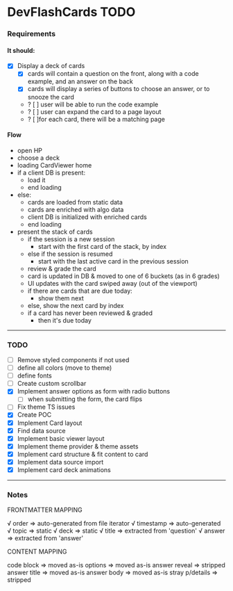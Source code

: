 # DevFlashCards TODO

### Requirements

#### It should:

- [x] Display a deck of cards
  - [x] cards will contain a question on the front, along with a code example, and an answer on the back
  - [x] cards will display a series of buttons to choose an answer, or to snooze the card
  - ? [ ] user will be able to run the code example
  - ? [ ] user can expand the card to a page layout
  - ? [ ]for each card, there will be a matching page

#### Flow

- open HP
- choose a deck
- loading CardViewer home
- if a client DB is present:
  - load it
  - end loading
- else:
  - cards are loaded from static data
  - cards are enriched with algo data
  - client DB is initialized with enriched cards
  - end loading
- present the stack of cards
  - if the session is a new session
    - start with the first card of the stack, by index
  - else if the session is resumed
    - start with the last active card in the previous session
  - review & grade the card
  - card is updated in DB & moved to one of 6 buckets (as in 6 grades)
  - UI updates with the card swiped away (out of the viewport)
  - if there are cards that are due today:
    - show them next
  - else, show the next card by index
  - if a card has never been reviewed & graded
    - then it's due today

---

### TODO

- [ ] Remove styled components if not used
- [ ] define all colors (move to theme)
- [ ] define fonts
- [ ] Create custom scrollbar
- [x] Implement answer options as form with radio buttons
  - [ ] when submitting the form, the card flips
- [ ] Fix theme TS issues
- [x] Create POC
- [x] Implement Card layout
- [x] Find data source
- [x] Implement basic viewer layout
- [x] Implement theme provider & theme assets
- [x] Implement card structure & fit content to card
- [x] Implement data source import
- [x] Implement card deck animations

---

### Notes

FRONTMATTER MAPPING

√ order => auto-generated from file iterator
√ timestamp => auto-generated
√ topic => static
√ deck => static
√ title => extracted from 'question'
√ answer => extracted from 'answer'

CONTENT MAPPING

code block => moved as-is
options => moved as-is
answer reveal => stripped
answer title => moved as-is
answer body => moved as-is
stray p/details => stripped
